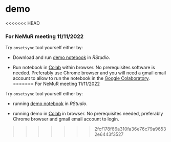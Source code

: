 # demo

<<<<<<< HEAD
### For NeMuR meeting 11/11/2022

Try `onsetsync` tool yourself either by:
  
- Download and run [demo notebook](https://github.tuomaseerola.com/onsetsync/) in _RStudio_. 

- Run notebook in [Colab](https://github.com/tuomaseerola/onsetsync/blob/master/onsetsync.ipynb) within browser. No prerequisites software is needed. Preferably use Chrome browser and you will need a gmail email account to allow to run the notebook in the [Google Colaboratory](https://colab.research.google.com).
=======
For NeMuR meeting 11/11/2022

Try `onsetsync` tool yourself either by:
  
- running [demo notebook](https://github.tuomaseerola.com/onsetsync/) in _RStudio_. 

- running demo in [Colab](https://github.com/tuomaseerola/onsetsync/blob/master/onsetsync.ipynb) in browser. No prerequisites needed, preferably Chrome browser and gmail email account to login.

>>>>>>> 2fcf178f66a310fa36e76c79a96532e6443f3527

